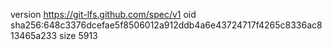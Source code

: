 version https://git-lfs.github.com/spec/v1
oid sha256:648c3376dcefae5f8506012a912ddb4a6e43724717f4265c8336ac813465a233
size 5913
